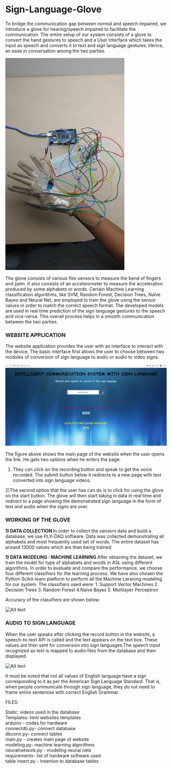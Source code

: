 # Sign-Language-Glove


To bridge the communication gap between normal and speech impaired, we introduce a glove for hearing/speech impaired to facilitate the communication. The entire setup of our system consists of a glove to convert the hand gestures to speech and a User Interface which takes the input as speech and converts it to text and sign language gestures. Hence, an ease in conversation among the two parties.


![Alt text](/screenshot/glove.png)

The glove consists of various flex sensors to measure the bend of fingers and palm. It also consists of an accelerometer to measure the acceleration produced by some alphabets or words. Certain Machine Learning classification algorithms, like SVM, Random Forest, Decision Trees, Naïve Bayes and Neural Net, are employed to train the glove using the sensor values in order to match the correct speech format. The developed models are used in real time prediction of the sign language gestures to the speech and vice-versa. This overall process helps in a smooth communication between the two parties.






<h3>WEBSITE APPLICATION</h3>

The website application provides the user with an interface to interact with the device. The basic interface first allows the user to choose between two modules of conversion of sign language to audio or audio to video signs.

![Alt text](/screenshot/site.png)


The figure above shows the main page of the website when the user opens the link. He gets two options when he enters the page.

1) They can click on the recording button and speak to get the voice recorded. The submit button below it redirects to a new page with text converted into sign language videos.

2)The second option that the user has can do is to click for using the glove on the start button. The glove will then start taking in data in real time and redirect to a page showing the demonstrated sign language in the form of text and audio when the signs are over.



<h3>WORKING OF THE GLOVE </h3>

<strong> 1) DATA COLLECTION </strong>
In order to collect the sensors data and build a database, we use PLX-DAQ software. Data was collected demonstrating all alphabets and most frequently used set of words. The entire dataset has around 13000 values which are then being trained.

<strong> 1) DATA MODELING : MACHINE LEARNING </strong>
After obtaining the dataset, we train the model for type of alphabets and words in ASL using different algorithms. In order to evaluate and compare the performance, we choose four different classifiers for the learning process. We have also chosen the Python Scikit-learn platform to perform all the Machine Leraning modeling for our system.
The classifiers used were: 1. Support Vector Machines 2. Decision Trees 3. Random Forest 4.Naive Bayes 5. Multilayer Perceptron

Accuracy of the classifiers are shown below:</br>

![Alt text](/screenshots/accuracy.png)

<h3>AUDIO TO SIGN LANGUAGE </h3>

When the user speaks after clicking the record button in the website, a speech-to-text API is called and the text appears on the text box. These values are then sent for conversion into sign languages.The speech input recognized as text is mapped to audio files from the database and then displayed. 

![Alt text](/screenshots/gifs.png)


It must be noted that not all values of English language have a sign corresponding to it as per the American Sign Language Standard. That is, when people communicate through sign language, they do not need to frame entire sentences with correct English Grammar.


FILES:

Static: videos used in the database </br>
Templates: html websites templates</br>
arduino - codes for hardware</br>
connectdb.py- connect database</br>
dbconn.py- connect tables</br>
main.py - creates main page of website</br>
modeling.py- machine learning algorithms</br>
neuralnetwork.py - modeling neural nets</br>
requirements- list of hardware software used</br>
table insert.py - insertion to database tables</br>




